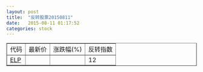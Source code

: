 ```yaml
---
layout: post
title:  "反转股票20150811"
date:   2015-08-11 01:17:52
categories: stock
---
```


<script type="text/javascript">
var stockList = []
stockList.push('gb_elp');
</script>

<table border="1">
 <tr>
 <td>代码</td>
  <td>最新价</td>
  <td>涨跌幅(%)</td>
 <td>反转指数</td>
</tr>
  <tr id="elp"><td><a href="http://stock.finance.sina.com.cn/usstock/quotes/ELP.html" target="_blank">ELP</a></td><td></td><td></td><td>12</td></tr>
</table>
